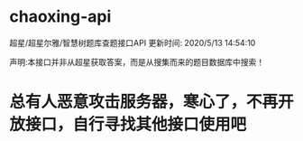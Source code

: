 # chaoxing-api

超星/超星尔雅/智慧树题库查题接口API
更新时间: 2020/5/13 14:54:10

声明:本接口并非从超星获取答案，而是从搜集而来的题目数据库中搜索！

# 总有人恶意攻击服务器，寒心了，不再开放接口，自行寻找其他接口使用吧
